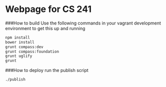 # Webpage for CS 241

###How to build
Use the following commands in your vagrant development environment to get this up and running
```bash
npm install
bower install
grunt compass:dev
grunt compass:foundation
grunt uglify
grunt
```

###How to deploy
run the publish script
```bash
./publish
```
